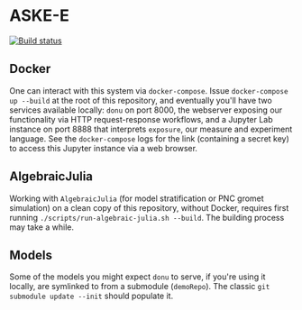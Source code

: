 # ASKE-E
[![Build status](https://github.com/GaloisInc/ASKE-E/workflows/Haskell-CI/badge.svg)](https://github.com/GaloisInc/ASKE-E/actions?query=workflow%3AHaskell-CI)

## Docker

One can interact with this system via `docker-compose`. Issue `docker-compose up --build` at the root of this repository, and eventually you'll have two services available locally: `donu` on port 8000, the webserver exposing our functionality via HTTP request-response workflows, and a Jupyter Lab instance on port 8888 that interprets `exposure`, our measure and experiment language. See the `docker-compose` logs for the link (containing a secret key) to access this Jupyter instance via a web browser.

## AlgebraicJulia

Working with `AlgebraicJulia` (for model stratification or PNC gromet simulation) on a clean copy of this repository, without Docker, requires first running `./scripts/run-algebraic-julia.sh --build`. The building process may take a while.

## Models

Some of the models you might expect `donu` to serve, if you're using it locally, are symlinked to from a submodule (`demoRepo`). The classic `git submodule update --init` should populate it.